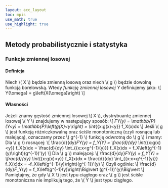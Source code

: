 ```yaml
---
layout: acc_layout
toc: mpis
use_math: true
use_highlight: true
---
```


Metody probabilistycznie i statystyka
---

### Funkcje zmiennej losowej
#### Definicja
Niech \\( X \\) będzie zmienną losową oraz niech \\( g \\) będzie dowolną funkcją borelowską. Wtedy *funkcję zmiennej losowej Y* definiujemy jako:
\\[ Y(\omega) = g\left(X(\omega)\right) \\]

#### Własności
Jeżeli znamy gęstość zmiennej losowej \\( X \\), dystrybuantę zmiennej losowej \\( Y \\) znajdujemy w następujący sposób:
\\[ *F*_Y(y) = \mathbb{P}(Y<y) = \mathbb{P}\left(g(X)<y\right) = \int_{\{x:g(x)<y\}} f_X(x)dx \\]
Jeśli \\( g \\) jest funkcją różniczkowalną oraz ściśle monotoniczną (czyli rosnącą lub malejącą), oznaczamy przez \\( g^{-1} \\) funkcję odwrotną do \\( g \\) i mamy:
Dla \\( g \\) rosnącej:
\\[ \frac{d}{dy}*F*_Y(y) = f_Y(Y) = \frac{d}{dy} \int_{\{x:g(x)<y\}} f_X(x)dx = \frac{d}{dy} \int_{\{x:x<g^{-1}(y)\}} f_X(x)dx = f_X\left(g^{-1}(y)\right)(g^{-1})'(y) \\]
Dla \\( g \\) malejącej:
\\[ \frac{d}{dy}*F*_Y(y) = f_Y(Y) = \frac{d}{dy} \int_{\{x:g(x)<y\}} f_X(x)dx = \frac{d}{dy} \int_{\{x:x>g^{-1}(y)\}} f_X(x)dx = -f_X\left(g^{-1}(y)\right)(g^{-1})'(y) \\]
Czyli ogólnie:
\\[ \frac{d}{dy}*F*_Y(y) = f_X\left(g^{-1}(y)\right)\Big\vert (g^{-1})'(y)\Big\vert  \\]
Pamiętajmy, że gdy \\( X \\) jest typu ciągłego oraz \\( g \\) jest ściśle monotoniczna nie implikują tego, że \\( Y \\) jest typu ciągłego.
